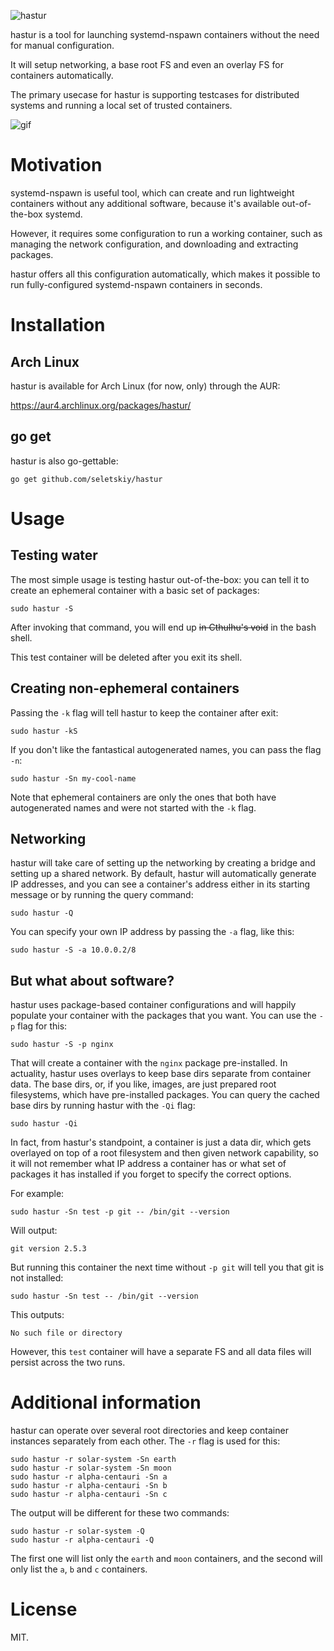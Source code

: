 ![hastur](https://cloud.githubusercontent.com/assets/674812/10144792/fadcbd28-660e-11e5-8569-894e874cff14.png)

hastur is a tool for launching systemd-nspawn containers without the need for
manual configuration.

It will setup networking, a base root FS and even an overlay FS for containers
automatically.

The primary usecase for hastur is supporting testcases for distributed systems
and running a local set of trusted containers.

![gif](https://cloud.githubusercontent.com/assets/674812/10140037/37f12ea2-65f5-11e5-90c7-eb18e6a9b37b.gif)

# Motivation

systemd-nspawn is useful tool, which can create and run lightweight containers
without any additional software, because it's available out-of-the-box systemd.

However, it requires some configuration to run a working container, such as
managing the network configuration, and downloading and extracting packages.

hastur offers all this configuration automatically, which makes it possible to
run fully-configured systemd-nspawn containers in seconds.

# Installation

## Arch Linux

hastur is available for Arch Linux (for now, only) through the AUR:

https://aur4.archlinux.org/packages/hastur/

## go get

hastur is also go-gettable:

```
go get github.com/seletskiy/hastur
```

# Usage

## Testing water

The most simple usage is testing hastur out-of-the-box: you can tell it to
create an ephemeral container with a basic set of packages:

```
sudo hastur -S
```

After invoking that command, you will end up ~~in Cthulhu's void~~ in the bash
shell.

This test container will be deleted after you exit its shell.

## Creating non-ephemeral containers

Passing the `-k` flag will tell hastur to keep the container after exit:

```
sudo hastur -kS
```

If you don't like the fantastical autogenerated names, you can pass the flag
`-n`:

```
sudo hastur -Sn my-cool-name
```

Note that ephemeral containers are only the ones that both have autogenerated
names and were not started with the `-k` flag.

## Networking

hastur will take care of setting up the networking by creating a bridge and
setting up a shared network. By default, hastur will automatically generate IP
addresses, and you can see a container's address either in its starting message
or by running the query command:

```
sudo hastur -Q
```

You can specify your own IP address by passing the `-a` flag, like this:

```
sudo hastur -S -a 10.0.0.2/8
```

## But what about software?

hastur uses package-based container configurations and will happily populate
your container with the packages that you want. You can use the `-p` flag for
this:

```
sudo hastur -S -p nginx
```

That will create a container with the `nginx` package pre-installed. In
actuality, hastur uses overlays to keep base dirs separate from container data.
The base dirs, or, if you like, images, are just prepared root filesystems,
which have pre-installed packages. You can query the cached base dirs by
running hastur with the `-Qi` flag:

```
sudo hastur -Qi
```

In fact, from hastur's standpoint, a container is just a data dir, which gets
overlayed on top of a root filesystem and then given network capability, so
it will not remember what IP address a container has or what set of packages it
has installed if you forget to specify the correct options.

For example:

```
sudo hastur -Sn test -p git -- /bin/git --version
```

Will output:

```
git version 2.5.3
```

But running this container the next time without `-p git` will tell you that
git is not installed:

```
sudo hastur -Sn test -- /bin/git --version
```

This outputs:

```
No such file or directory
```

However, this `test` container will have a separate FS and all data files will
persist across the two runs.

# Additional information

hastur can operate over several root directories and keep container instances
separately from each other. The `-r` flag is used for this:

```
sudo hastur -r solar-system -Sn earth
sudo hastur -r solar-system -Sn moon
sudo hastur -r alpha-centauri -Sn a
sudo hastur -r alpha-centauri -Sn b
sudo hastur -r alpha-centauri -Sn c
```

The output will be different for these two commands:

```
sudo hastur -r solar-system -Q
sudo hastur -r alpha-centauri -Q
```

The first one will list only the `earth` and `moon` containers, and the second
will only list the `a`, `b` and `c` containers.

# License

MIT.
